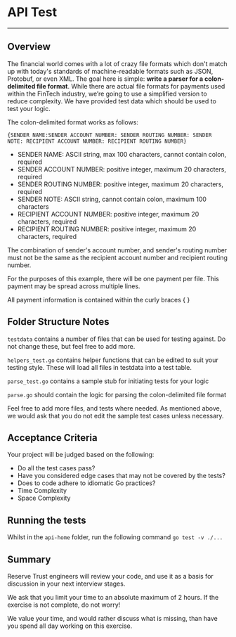 # API Test
______

## Overview

The financial world comes with a lot of crazy file formats which don't match up with today's standards of machine-readable formats such as JSON, Protobuf, or even XML.
The goal here is simple: __write a parser for a colon-delimited file format__. 
While there are actual file formats for payments used within the FinTech industry, we’re going to use a simplified version to reduce complexity.
We have provided test data which should be used to test your logic.

The colon-delimited format works as follows:

```
{SENDER NAME:SENDER ACCOUNT NUMBER: SENDER ROUTING NUMBER: SENDER NOTE: RECIPIENT ACCOUNT NUMBER: RECIPIENT ROUTING NUMBER}
```

- SENDER NAME: ASCII string, max 100 characters, cannot contain colon, required
- SENDER ACCOUNT NUMBER: positive integer, maximum 20 characters, required
- SENDER ROUTING NUMBER: positive integer, maximum 20 characters, required
- SENDER NOTE: ASCII string, cannot contain colon, maximum 100 characters
- RECIPIENT ACCOUNT NUMBER: positive integer, maximum 20 characters, required
- RECIPIENT ROUTING NUMBER: positive integer, maximum 20 characters, required

The combination of sender's account number, and sender's routing number must not be the same as the recipient account number and recipient routing number.

For the purposes of this example, there will be one payment per file. This payment may be spread across multiple lines.

All payment information is contained within the curly braces { }

## Folder Structure Notes

`testdata` contains a number of files that can be used for testing against. Do not change these, but feel free to add more.

`helpers_test.go` contains helper functions that can be edited to suit your testing style. These will load all files in testdata into a test table.

`parse_test.go` contains a sample stub for initiating tests for your logic

`parse.go` should contain the logic for parsing the colon-delimited file format

Feel free to add more files, and tests where needed. As mentioned above, we would ask that you do not edit the sample test cases unless necessary.

## Acceptance Criteria

Your project will be judged based on the following:

- Do all the test cases pass?
- Have you considered edge cases that may not be covered by the tests?
- Does to code adhere to idiomatic Go practices?
- Time Complexity
- Space Complexity

## Running the tests

Whilst in the `api-home` folder, run the following command
`go test -v ./...`

## Summary

Reserve Trust engineers will review your code, and use it as a basis for discussion in your next interview stages.

We ask that you limit your time to an absolute maximum of 2 hours. If the exercise is not complete, do not worry!

We value your time, and would rather discuss what is missing, than have you spend all day working on this exercise.